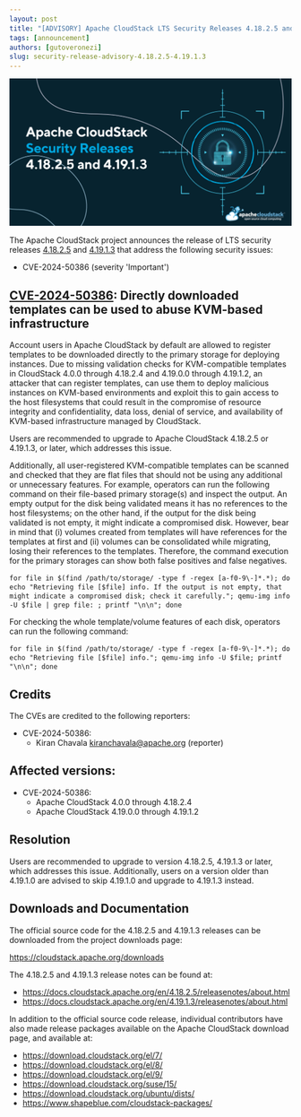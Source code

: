 ```yaml
---
layout: post
title: "[ADVISORY] Apache CloudStack LTS Security Releases 4.18.2.5 and 4.19.1.3"
tags: [announcement]
authors: [gutoveronezi]
slug: security-release-advisory-4.18.2.5-4.19.1.3
---
```


[![](banner.png "Apache CloudStack LTS Security Releases 4.18.2.5 and 4.19.1.3")](/blog/security-release-advisory-4.18.2.5-4.19.1.3)

The Apache CloudStack project announces the release of LTS security releases [4.18.2.5](https://github.com/apache/cloudstack/releases/tag/4.18.2.5) and [4.19.1.3](https://github.com/apache/cloudstack/releases/tag/4.19.1.3) that address the following security issues:

- CVE-2024-50386 (severity 'Important')

<!-- truncate -->

## [CVE-2024-50386](https://www.cve.org/CVERecord?id=CVE-2024-50386): Directly downloaded templates can be used to abuse KVM-based infrastructure

Account users in Apache CloudStack by default are allowed to register templates to be downloaded directly to the primary storage for deploying instances. Due to missing validation checks for KVM-compatible templates in CloudStack 4.0.0 through 4.18.2.4 and 4.19.0.0 through 4.19.1.2, an attacker that can register templates, can use them to deploy malicious instances on KVM-based environments and exploit this to gain access to the host filesystems that could result in the compromise of resource integrity and confidentiality, data loss, denial of service, and availability of KVM-based infrastructure managed by CloudStack.

Users are recommended to upgrade to Apache CloudStack 4.18.2.5 or 4.19.1.3, or later, which addresses this issue.

Additionally, all user-registered KVM-compatible templates can be scanned and checked that they are flat files that should not be using any additional or unnecessary features. For example, operators can run the following command on their file-based primary storage(s) and inspect the output. An empty output for the disk being validated means it has no references to the host filesystems; on the other hand, if the output for the disk being validated is not empty, it might indicate a compromised disk. However, bear in mind that (i) volumes created from templates will have references for the templates at first and (ii) volumes can be consolidated while migrating, losing their references to the templates. Therefore, the command execution for the primary storages can show both false positives and false negatives.

```
for file in $(find /path/to/storage/ -type f -regex [a-f0-9\-]*.*); do echo "Retrieving file [$file] info. If the output is not empty, that might indicate a compromised disk; check it carefully."; qemu-img info -U $file | grep file: ; printf "\n\n"; done
```

For checking the whole template/volume features of each disk, operators can run the following command:

```
for file in $(find /path/to/storage/ -type f -regex [a-f0-9\-]*.*); do echo "Retrieving file [$file] info."; qemu-img info -U $file; printf "\n\n"; done
```

## Credits

The CVEs are credited to the following reporters:

- CVE-2024-50386:
  - Kiran Chavala <kiranchavala@apache.org> (reporter)

## Affected versions:

- CVE-2024-50386:
  - Apache CloudStack 4.0.0 through 4.18.2.4
  - Apache CloudStack 4.19.0.0 through 4.19.1.2

## Resolution

Users are recommended to upgrade to version 4.18.2.5, 4.19.1.3 or later, which addresses this issue. Additionally, users on a version older than 4.19.1.0 are advised to skip 4.19.1.0 and upgrade to 4.19.1.3 instead.

## Downloads and Documentation

The official source code for the 4.18.2.5 and 4.19.1.3 releases can be downloaded from the project downloads page:

https://cloudstack.apache.org/downloads

The 4.18.2.5 and 4.19.1.3 release notes can be found at:
- https://docs.cloudstack.apache.org/en/4.18.2.5/releasenotes/about.html
- https://docs.cloudstack.apache.org/en/4.19.1.3/releasenotes/about.html

In addition to the official source code release, individual contributors have also made release packages available on the Apache CloudStack download page, and available at:

- https://download.cloudstack.org/el/7/
- https://download.cloudstack.org/el/8/
- https://download.cloudstack.org/el/9/
- https://download.cloudstack.org/suse/15/
- https://download.cloudstack.org/ubuntu/dists/
- https://www.shapeblue.com/cloudstack-packages/
